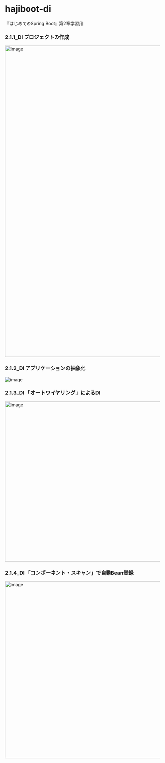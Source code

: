 # hajiboot-di
『はじめてのSpring Boot』第2章学習用

### 2.1.1_DI プロジェクトの作成
<img width="1014" alt="image" src="https://github.com/keisuke-kk/hajiboot-di/assets/60077451/5d083f9b-5725-4032-9115-16aa96ea361c">

### 2.1.2_DI アプリケーションの抽象化
![image](https://github.com/keisuke-kk/hajiboot-di/assets/60077451/ed5b566a-0e51-4220-beb6-a878ed455250)

### 2.1.3_DI 「オートワイヤリング」によるDI
<img width="522" alt="image" src="https://github.com/keisuke-kk/hajiboot-di/assets/60077451/005a4ee6-e421-4f3e-8f3f-a1d7fc8ff923">

### 2.1.4_DI 「コンポーネント・スキャン」で自動Bean登録
<img width="576" alt="image" src="https://github.com/keisuke-kk/hajiboot-di/assets/60077451/30631e2c-031b-47af-bd0f-4f0a97a61078">
